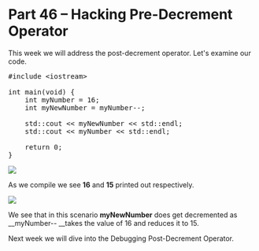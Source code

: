 # Part 46 – Hacking Pre-Decrement Operator

This week we will address the post-decrement operator. Let's examine our code.

<pre spellcheck="false"><span class="hljs-meta">#include &lt;iostream&gt;</span>

<span class="hljs-function"><span class="hljs-keyword">int</span> <span class="hljs-title">main</span><span class="hljs-params">(<span class="hljs-keyword">void</span>)</span> </span>{
&nbsp;&nbsp; &nbsp;<span class="hljs-keyword">int</span> myNumber = <span class="hljs-number">16</span>;
&nbsp;&nbsp; &nbsp;<span class="hljs-keyword">int</span> myNewNumber = myNumber--;

&nbsp;&nbsp; &nbsp;<span class="hljs-built_in">std</span>::<span class="hljs-built_in">cout</span> &lt;&lt; myNewNumber &lt;&lt; <span class="hljs-built_in">std</span>::<span class="hljs-built_in">endl</span>;
    <span class="hljs-built_in">std</span>::<span class="hljs-built_in">cout</span> &lt;&lt; myNumber &lt;&lt; <span class="hljs-built_in">std</span>::<span class="hljs-built_in">endl</span>;

&nbsp;&nbsp; &nbsp;<span class="hljs-keyword">return</span> <span class="hljs-number">0</span>;
}
</pre>

<div class="slate-resizable-image-embed slate-image-embed__resize-full-width">
<img src="https://media-exp1.licdn.com/dms/image/C4D12AQHIN2-UGuEsiQ/article-inline_image-shrink_1000_1488/0/1531481191370?e=1614211200&amp;v=beta&amp;t=wpwtAxktPX828SRlJ73i93oy4yXNzVWo5i8r_4l4eP0"/>
</div>

 As we compile we see __16__ and __15__ printed out respectively.

<div class="slate-resizable-image-embed slate-image-embed__resize-full-width">
<img src="https://media-exp1.licdn.com/dms/image/C4D12AQG-R4r3ltVZQA/article-inline_image-shrink_1000_1488/0/1531481259797?e=1614211200&amp;v=beta&amp;t=_xQtXQBg0nKFc2QQutmzn1j3RNrHIsisgDQmdqTW794"/>
</div>

We see that in this scenario __myNewNumber__ does get decremented as __myNumber-- __takes the value of 16 and reduces it to 15.

Next week we will dive into the Debugging Post-Decrement Operator.